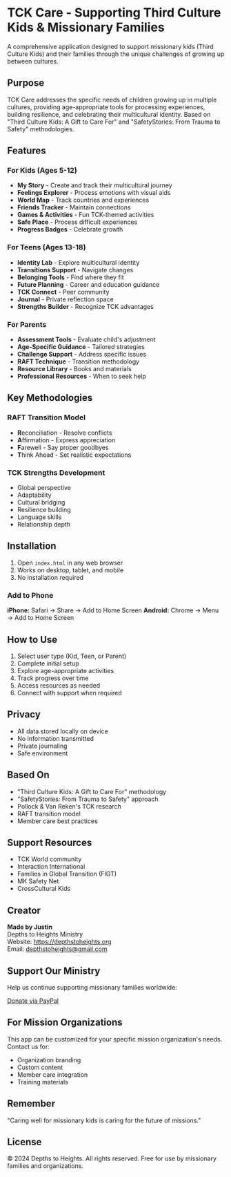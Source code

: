 # TCK Care - Supporting Third Culture Kids & Missionary Families

A comprehensive application designed to support missionary kids (Third Culture Kids) and their families through the unique challenges of growing up between cultures.

## Purpose

TCK Care addresses the specific needs of children growing up in multiple cultures, providing age-appropriate tools for processing experiences, building resilience, and celebrating their multicultural identity. Based on "Third Culture Kids: A Gift to Care For" and "SafetyStories: From Trauma to Safety" methodologies.

## Features

### For Kids (Ages 5-12)
- **My Story** - Create and track their multicultural journey
- **Feelings Explorer** - Process emotions with visual aids
- **World Map** - Track countries and experiences
- **Friends Tracker** - Maintain connections
- **Games & Activities** - Fun TCK-themed activities
- **Safe Place** - Process difficult experiences
- **Progress Badges** - Celebrate growth

### For Teens (Ages 13-18)
- **Identity Lab** - Explore multicultural identity
- **Transitions Support** - Navigate changes
- **Belonging Tools** - Find where they fit
- **Future Planning** - Career and education guidance
- **TCK Connect** - Peer community
- **Journal** - Private reflection space
- **Strengths Builder** - Recognize TCK advantages

### For Parents
- **Assessment Tools** - Evaluate child's adjustment
- **Age-Specific Guidance** - Tailored strategies
- **Challenge Support** - Address specific issues
- **RAFT Technique** - Transition methodology
- **Resource Library** - Books and materials
- **Professional Resources** - When to seek help

## Key Methodologies

### RAFT Transition Model
- **R**econciliation - Resolve conflicts
- **A**ffirmation - Express appreciation
- **F**arewell - Say proper goodbyes
- **T**hink Ahead - Set realistic expectations

### TCK Strengths Development
- Global perspective
- Adaptability
- Cultural bridging
- Resilience building
- Language skills
- Relationship depth

## Installation

1. Open `index.html` in any web browser
2. Works on desktop, tablet, and mobile
3. No installation required

### Add to Phone
**iPhone:** Safari → Share → Add to Home Screen
**Android:** Chrome → Menu → Add to Home Screen

## How to Use

1. Select user type (Kid, Teen, or Parent)
2. Complete initial setup
3. Explore age-appropriate activities
4. Track progress over time
5. Access resources as needed
6. Connect with support when required

## Privacy

- All data stored locally on device
- No information transmitted
- Private journaling
- Safe environment

## Based On

- "Third Culture Kids: A Gift to Care For" methodology
- "SafetyStories: From Trauma to Safety" approach
- Pollock & Van Reken's TCK research
- RAFT transition model
- Member care best practices

## Support Resources

- TCK World community
- Interaction International
- Families in Global Transition (FIGT)
- MK Safety Net
- CrossCultural Kids

## Creator

**Made by Justin**  
Depths to Heights Ministry  
Website: https://depthstoheights.org  
Email: depthstoheights@gmail.com

## Support Our Ministry

Help us continue supporting missionary families worldwide:

[Donate via PayPal](https://www.paypal.com/donate/?hosted_button_id=8GRE7B8C3TP2U)

## For Mission Organizations

This app can be customized for your specific mission organization's needs. Contact us for:
- Organization branding
- Custom content
- Member care integration
- Training materials

## Remember

"Caring well for missionary kids is caring for the future of missions."

## License

© 2024 Depths to Heights. All rights reserved.
Free for use by missionary families and organizations.
